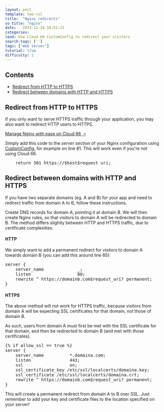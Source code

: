 ```yaml
---
layout: post
template: two-col
title:  "Nginx redirects"
so_title: "nginx"
date:   2033-11-24 10:51:22
categories: 
lead: Use Cloud 66 CustomConfig to redirect your visitors
search-tags: ['']
tags: ['Web server']
tutorial: true
difficulty: 1
---
```


<h2>Contents</h2>
<ul class="page-toc">
	<li>
		<a href="#simple">Redirect from HTTP to HTTPS</a>
	</li>
	<li>
		<a href="#complex">Redirect between domains with HTTP and HTTPS</a>
	</li>
</ul>

<h2 id="simple">Redirect from HTTP to HTTPS</h2>

If you only want to serve HTTPS traffic through your application, you may also want to redirect HTTP users to HTTPS.

<p>
<a target="_blank" rel="nofollow" class="button-home" href="https://app.cloud66.com/users/sign_up/?utm_source=help&utm_medium=web&utm_campaign=help-page">Manage Nginx with ease on Cloud 66 &#10141;</a>
</p>

Simply add this code to the _server_ section of your Nginx configuration using [CustomConfig](/stack-features/custom-config.html), for example on line 81. This will work even if you're not using Cloud 66.

<pre class="prettyprint">
	return 301 https://$host$request_uri;
</pre>

<h2 id="complex">Redirect between domains with HTTP and HTTPS</h2>

If you have two separate domains (eg. A and B) for your app and need to redirect traffic from domain A to B, follow these instructions.

Create DNS records for domain A, pointing it at domain B. We will then create Nginx rules, so that visitors to domain A will be redirected to domain B. The method differs slightly between HTTP and HTTPS traffic, due to certificate complexities.

#### HTTP
We simply want to add a permanent redirect for visitors to domain A towards domain B (you can add this around line 65):

<pre class="prettyprint">
server {
    server_name             _;
    listen                  80;
    rewrite ^ https://domainb.com$request_uri? permanent;
}
</pre>

#### HTTPS
The above method will not work for HTTPS traffic, because visitors from domain A will be expecting SSL certificates for that domain, not those of domain B.

As such, users from domain A must first be met with the SSL certificate for that domain, and then be redirected to domain B (and met with those certificates).

<pre class="prettyprint">
&#123;% if allow_ssl == true %&#125;
server {
    server_name          *.domaina.com;
    listen               443;
    ssl                  on;
    ssl_certificate_key /etc/ssl/localcerts/domaina.key;
    ssl_certificate /etc/ssl/localcerts/domaina.crt;
    rewrite ^ https://domainb.com$request_uri? permanent;
}
</pre>

This will create a permanent redirect from domain A to B over SSL. Just remember to add your key and certificate files to the location specified on your server!